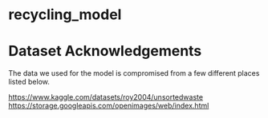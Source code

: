 # recycling_model


# Dataset Acknowledgements
The data we used for the model is compromised from a few different places listed below.

https://www.kaggle.com/datasets/roy2004/unsortedwaste
https://storage.googleapis.com/openimages/web/index.html